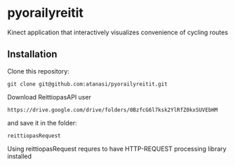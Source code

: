 # pyorailyreitit

Kinect application that interactively visualizes convenience of cycling routes

## Installation

Clone this repository:
	
	git clone git@github.com:atanasi/pyorailyreitit.git

Download ReittiopasAPI user

	https://drive.google.com/drive/folders/0BzfcG6l7ksk2YlRfZ0kxSUVEbHM

and save it in the folder:

	reittiopasRequest

Using reittiopasRequest requres to have HTTP-REQUEST processing library installed
